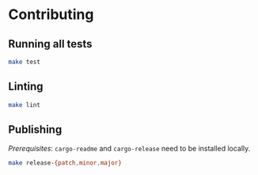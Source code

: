 # Contributing

## Running all tests
```sh
make test
```

## Linting
```sh
make lint
```

## Publishing

_Prerequisites_: `cargo-readme` and `cargo-release` need to be installed locally.

```sh
make release-{patch,minor,major}
```
